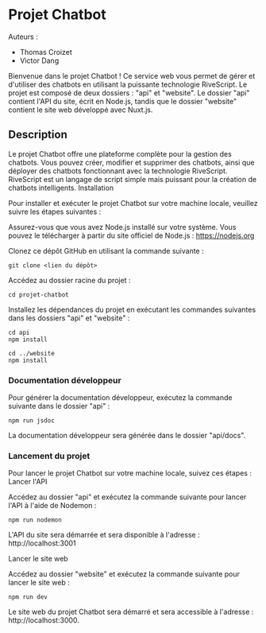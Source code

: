 # Projet Chatbot
Auteurs :
* Thomas Croizet
* Victor Dang

Bienvenue dans le projet Chatbot ! Ce service web vous permet de gérer et d'utiliser des chatbots en utilisant la puissante technologie RiveScript. Le projet est composé de deux dossiers : "api" et "website". Le dossier "api" contient l'API du site, écrit en Node.js, tandis que le dossier "website" contient le site web développé avec Nuxt.js.

## Description

Le projet Chatbot offre une plateforme complète pour la gestion des chatbots. Vous pouvez créer, modifier et supprimer des chatbots, ainsi que déployer des chatbots fonctionnant avec la technologie RiveScript. RiveScript est un langage de script simple mais puissant pour la création de chatbots intelligents.
Installation

Pour installer et exécuter le projet Chatbot sur votre machine locale, veuillez suivre les étapes suivantes :

Assurez-vous que vous avez Node.js installé sur votre système. Vous pouvez le télécharger à partir du site officiel de Node.js : https://nodejs.org

Clonez ce dépôt GitHub en utilisant la commande suivante :

```shell
git clone <lien du dépôt>
```
Accédez au dossier racine du projet :
```shell
cd projet-chatbot
```

Installez les dépendances du projet en exécutant les commandes suivantes dans les dossiers "api" et "website" :
```shell
cd api
npm install
```

```shell
cd ../website
npm install
```

### Documentation développeur
Pour générer la documentation développeur, exécutez la commande suivante dans le dossier "api" :
```shell
npm run jsdoc
```

La documentation développeur sera générée dans le dossier "api/docs".

### Lancement du projet

Pour lancer le projet Chatbot sur votre machine locale, suivez ces étapes :
Lancer l'API

Accédez au dossier "api" et exécutez la commande suivante pour lancer l'API à l'aide de Nodemon :
```shell
npm run nodemon
```

L'API du site sera démarrée et sera disponible à l'adresse : http://localhost:3001

Lancer le site web

Accédez au dossier "website" et exécutez la commande suivante pour lancer le site web :
```shell
npm run dev
```

Le site web du projet Chatbot sera démarré et sera accessible à l'adresse : http://localhost:3000.
